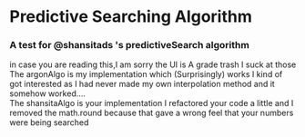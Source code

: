 # Predictive Searching Algorithm
### A test for @shansitads 's predictiveSearch algorithm <br>
in case you are reading this,I am sorry the UI is A grade trash I suck at those<br>The argonAlgo is my implementation which (Surprisingly) works I kind of got interested as I had never made my  own interpolation method and it somehow worked....<br>
The shansitaAlgo is your implementation I refactored your code a little and I removed the math.round because that gave a wrong feel that your numbers were being searched
